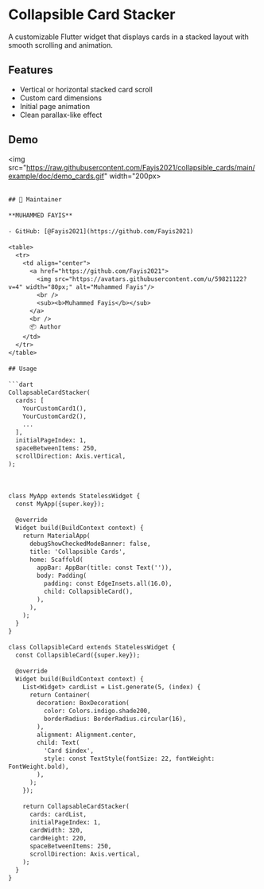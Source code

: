 # Collapsible Card Stacker

A customizable Flutter widget that displays cards in a stacked layout with smooth scrolling and animation.

## Features

- Vertical or horizontal stacked card scroll
- Custom card dimensions
- Initial page animation
- Clean parallax-like effect

## Demo

<!-- ![Demo GIF](https://raw.githubusercontent.com/Fayis2021/collapsible_cards/main/example/doc/demo_cards.gif) -->
<img src="https://raw.githubusercontent.com/Fayis2021/collapsible_cards/main/example/doc/demo_cards.gif" width="200px>
```

## 👤 Maintainer

**MUHAMMED FAYIS**

- GitHub: [@Fayis2021](https://github.com/Fayis2021)

<table>
  <tr>
    <td align="center">
      <a href="https://github.com/Fayis2021">
        <img src="https://avatars.githubusercontent.com/u/59821122?v=4" width="80px;" alt="Muhammed Fayis"/>
        <br />
        <sub><b>Muhammed Fayis</b></sub>
      </a>
      <br />
      📦 Author
    </td>
  </tr>
</table>

## Usage

```dart
CollapsableCardStacker(
  cards: [
    YourCustomCard1(),
    YourCustomCard2(),
    ...
  ],
  initialPageIndex: 1,
  spaceBetweenItems: 250,
  scrollDirection: Axis.vertical,
);



class MyApp extends StatelessWidget {
  const MyApp({super.key});

  @override
  Widget build(BuildContext context) {
    return MaterialApp(
      debugShowCheckedModeBanner: false,
      title: 'Collapsible Cards',
      home: Scaffold(
        appBar: AppBar(title: const Text('')),
        body: Padding(
          padding: const EdgeInsets.all(16.0),
          child: CollapsibleCard(),
        ),
      ),
    );
  }
}

class CollapsibleCard extends StatelessWidget {
  const CollapsibleCard({super.key});

  @override
  Widget build(BuildContext context) {
    List<Widget> cardList = List.generate(5, (index) {
      return Container(
        decoration: BoxDecoration(
          color: Colors.indigo.shade200,
          borderRadius: BorderRadius.circular(16),
        ),
        alignment: Alignment.center,
        child: Text(
          'Card $index',
          style: const TextStyle(fontSize: 22, fontWeight: FontWeight.bold),
        ),
      );
    });

    return CollapsableCardStacker(
      cards: cardList,
      initialPageIndex: 1,
      cardWidth: 320,
      cardHeight: 220,
      spaceBetweenItems: 250,
      scrollDirection: Axis.vertical,
    );
  }
}


```

